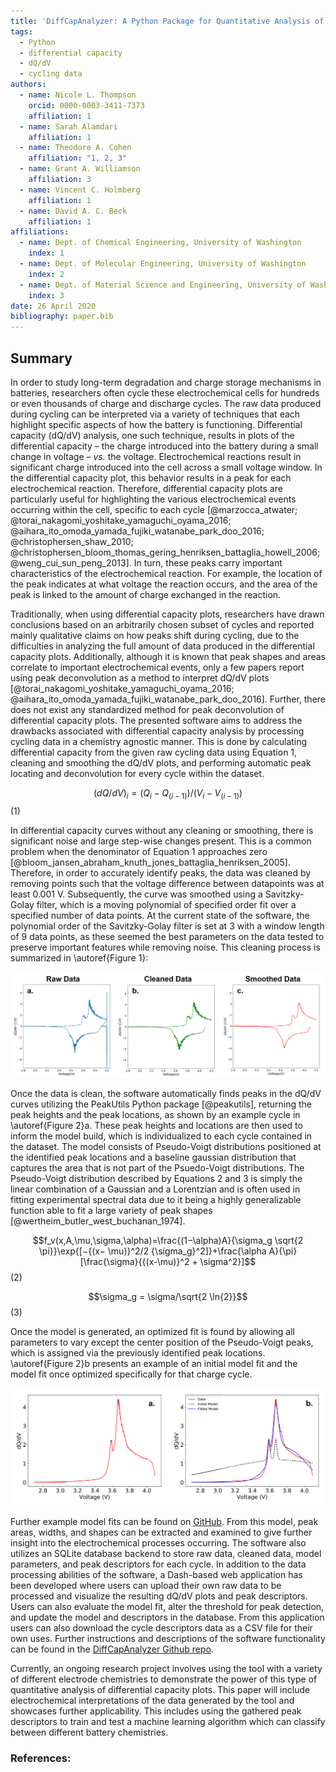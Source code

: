 ```yaml
---
title: 'DiffCapAnalyzer: A Python Package for Quantitative Analysis of Total Differential Capacity Data'
tags:
  - Python
  - differential capacity
  - dQ/dV
  - cycling data
authors:
  - name: Nicole L. Thompson
    orcid: 0000-0003-3411-7373
    affiliation: 1
  - name: Sarah Alamdari
    affiliation: 1
  - name: Theodore A. Cohen
    affiliation: "1, 2, 3"
  - name: Grant A. Williamson
    affiliation: 3
  - name: Vincent C. Holmberg
    affiliation: 1
  - name: David A. C. Beck
    affiliation: 1
affiliations:
  - name: Dept. of Chemical Engineering, University of Washington
    index: 1
  - name: Dept. of Molecular Engineering, University of Washington
    index: 2
  - name: Dept. of Material Science and Engineering, University of Washington
    index: 3
date: 26 April 2020
bibliography: paper.bib
---
```


## Summary 
In order to study long-term degradation and charge storage mechanisms in batteries, researchers often cycle these electrochemical cells for hundreds or even thousands of charge and discharge cycles. The raw data produced during cycling can be interpreted via a variety of techniques that each highlight specific aspects of how the battery is functioning.  Differential capacity (dQ/dV) analysis, one such technique, results in plots of the differential capacity – the charge introduced into the battery during a small change in voltage – _vs._ the voltage. Electrochemical reactions result in significant charge introduced into the cell across a small voltage window. In the differential capacity plot, this behavior results in a peak for each electrochemical reaction. Therefore, differential capacity plots are particularly useful for highlighting the various electrochemical events occurring within the cell, specific to each cycle [@marzocca_atwater; @torai_nakagomi_yoshitake_yamaguchi_oyama_2016; @aihara_ito_omoda_yamada_fujiki_watanabe_park_doo_2016; @christophersen_shaw_2010; @christophersen_bloom_thomas_gering_henriksen_battaglia_howell_2006; @weng_cui_sun_peng_2013]. In turn, these peaks carry important characteristics of the electrochemical reaction. For example, the location of the peak indicates at what voltage the reaction occurs, and the area of the peak is linked to the amount of charge exchanged in the reaction. 

Traditionally, when using differential capacity plots, researchers have drawn conclusions based on an arbitrarily chosen subset of cycles and reported mainly qualitative claims on how peaks shift during cycling, due to the difficulties in analyzing the full amount of data produced in the differential capacity plots. Additionally, although it is known that peak shapes and areas correlate to important electrochemical events, only a few papers report using peak deconvolution as a method to interpret dQ/dV plots [@torai_nakagomi_yoshitake_yamaguchi_oyama_2016; @aihara_ito_omoda_yamada_fujiki_watanabe_park_doo_2016]. Further, there does not exist any standardized method for peak deconvolution of differential capacity plots. 
The presented software aims to address the drawbacks associated with differential capacity analysis by processing cycling data in a chemistry agnostic manner. This is done by calculating differential capacity from the given raw cycling data using Equation 1, cleaning and smoothing the dQ/dV plots, and performing automatic peak locating and deconvolution for every cycle within the dataset. 

$$(dQ/dV)_i=(Q_i-Q_{(i-1)})/(V_i-V_{(i-1)})$$(1)

In differential capacity curves without any cleaning or smoothing, there  is significant noise and large step-wise changes present. This is a common problem when the denominator of Equation 1 approaches zero [@bloom_jansen_abraham_knuth_jones_battaglia_henriksen_2005]. Therefore, in order to accurately identify peaks, the data was cleaned by removing points such that the voltage difference between datapoints was at least 0.001 V. Subsequently, the curve was smoothed using a Savitzky-Golay filter, which is a moving polynomial of specified order fit over a specified number of data points. At the current state of the software, the polynomial order of the Savitzky-Golay filter is set at 3 with a window length of 9 data points, as these seemed the best parameters on the data tested to preserve important features while removing noise. This cleaning process is summarized in \autoref{Figure 1}:
 
![Cleaning process on an example differential capacity curve.\label{Figure 1}](images/cleaning_dqdv.png)

Once the data is clean, the software automatically finds peaks in the dQ/dV curves utilizing the PeakUtils Python package [@peakutils], returning the peak heights and the peak locations, as shown by an example cycle in \autoref{Figure 2}a.  These peak heights and locations are then used to inform the model build, which is individualized to each cycle contained in the dataset. The model consists of Pseudo-Voigt distributions positioned at the identified peak locations and a baseline gaussian distribution that captures the area that is not part of the Psuedo-Voigt distributions. The Pseudo-Voigt distribution described by Equations 2 and 3 is simply the linear combination of a Gaussian and a Lorentzian and is often used in fitting experimental spectral data due to it being a highly generalizable function able to fit a large variety of peak shapes [@wertheim_butler_west_buchanan_1974].

$$f_v(x,A,\mu,\sigma,\alpha)=\frac{(1−\alpha)A}{\sigma_g \sqrt{2 \pi}}\exp{[−{(x− \mu)}^2/2 {\sigma_g}^2]}+\frac{\alpha A}{\pi}[\frac{\sigma}{{(x-\mu)}^2 + \sigma^2}]$$(2)


$$\sigma_g = \sigma/\sqrt{2 \ln{2}}$$(3)


Once the model is generated, an optimized fit is found by allowing all parameters to vary except the center position of the Pseudo-Voigt peaks, which is assigned via the previously identified peak locations. \autoref{Figure 2}b presents an example of an initial model fit and the model fit once optimized specifically for that charge cycle.

![Fitting process on an example differential capacity curve.\label{Figure 2}](images/fitting_dqdv.png)

Further example model fits can be found on [GitHub](https://github.com/nicolet5/DiffCapAnalyzer/). From this model, peak areas, widths, and shapes can be extracted and examined to give further insight into the electrochemical processes occurring.  The software also utilizes an SQLite database backend to store raw data, cleaned data, model parameters, and peak descriptors for each cycle. In addition to the data processing abilities of the software, a Dash-based web application has been developed where users can upload their own raw data to be processed and visualize the resulting dQ/dV plots and peak descriptors. Users can also evaluate the model fit, alter the threshold for peak detection, and update the model and descriptors in the database. From this application users can also download the cycle descriptors data as a CSV file for their own uses. Further instructions and descriptions of the software functionality can be found in the [DiffCapAnalyzer Github repo](https://github.com/nicolet5/DiffCapAnalyzer/).

Currently, an ongoing research project involves using the tool with a variety of different electrode chemistries to demonstrate the power of this type of quantitative analysis of differential capacity plots. This paper will include electrochemical interpretations of the data generated by the tool and showcases further applicability. This includes using the gathered peak descriptors to train and test a machine learning algorithm which can classify between different battery chemistries.
  
### References: 



